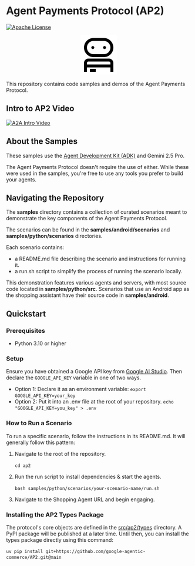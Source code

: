 # Agent Payments Protocol (AP2)

[![Apache License](https://img.shields.io/badge/License-Apache_2.0-blue.svg)](LICENSE)

<!-- markdownlint-disable MD041 -->
<div style="text-align: center;">
  <div class="centered-logo-text-group">
    <img src="docs/assets/ap2-logo-black.svg" alt="Agent Payments Protocol Logo" width="100">
  </div>
</div>

This repository contains code samples and demos of the Agent Payments Protocol.

## Intro to AP2 Video

[![A2A Intro Video](https://img.youtube.com/vi/yLTp3ic2j5c/hqdefault.jpg)](https://goo.gle/ap2-video)

## About the Samples

These samples use the
[Agent Development Kit (ADK)](https://google.github.io/adk-docs/) and Gemini 2.5
Pro.

The Agent Payments Protocol doesn't require the use of either. While these were
used in the samples, you're free to use any tools you prefer to build your
agents.

## Navigating the Repository

The **samples** directory contains a collection of curated scenarios meant to
demonstrate the key components of the Agent Payments Protocol.

The scenarios can be found in the **samples/android/scenarios** and
**samples/python/scenarios** directories.

Each scenario contains:

*   a README.md file describing the scenario and instructions for running it.
*   a run.sh script to simplify the process of running the scenario locally.

This demonstration features various agents and servers, with most source code
located in **samples/python/src**. Scenarios that use an Android app as the
shopping assistant have their source code in **samples/android**.

## Quickstart

### Prerequisites

*   Python 3.10 or higher

### Setup

Ensure you have obtained a Google API key from
[Google AI Studio](http://aistudio.google.com/apikey). Then declare the
`GOOGLE_API_KEY` variable in one of two ways.

*   Option 1: Declare it as an environment variable: `export
    GOOGLE_API_KEY=your_key`
*   Option 2: Put it into an .env file at the root of your repository. `echo
    "GOOGLE_API_KEY=you_key" > .env`

### How to Run a Scenario

To run a specific scenario, follow the instructions in its README.md. It will
generally follow this pattern:

1.  Navigate to the root of the repository.

    `cd ap2`

1.  Run the run script to install dependencies & start the agents.

    `bash samples/python/scenarios/your-scenario-name/run.sh`

1.  Navigate to the Shopping Agent URL and begin engaging.

### Installing the AP2 Types Package

The protocol's core objects are defined in the [src/ap2/types](src/ap2/types)
directory. A PyPI package will be published at a later time. Until then, you can
install the types package directly using this command:

```
uv pip install git+https://github.com/google-agentic-commerce/AP2.git@main
```
